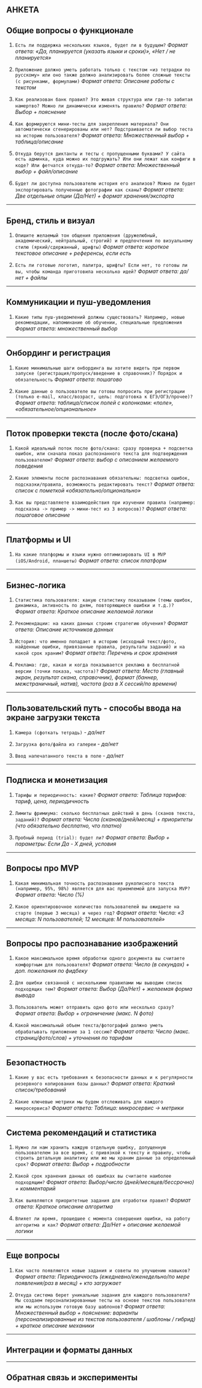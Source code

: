 АНКЕТА
---
## Общие вопросы о функционале

1. `Есть ли поддержка нескольких языков, будет ли в будущем?`
	*Формат ответа: «Да, планируется (указать языки и сроки)», «Нет / не планируется»*

2. `Приложение должно уметь работать только с текстом «из тетрадки по русскому» или оно также должно анализировать более сложные тексты (с рисунками, формулами)`
	*Формат ответа: Описание работы с текстом*

3. `Как реализован банк правил? Это живая структура или где-то забитая намертво? Можно ли динамически изменять правило?`
	*Формат ответа: Выбор + пояснение*

4. `Как формируются мини-тесты для закрепления материала? Они автоматически сгенерированы или нет? Подстраивается ли выбор теста на историю пользователя?`
	*Формат ответа: Множественный выбор + таблица/описание*

5. `Откуда берутся диктанты и тесты с пропущенными буквами? У сайта есть админка, куда можно их подгружать? Или они лежат как конфиги в коде? Или фетчатся откуда-то?`
	*Формат ответа: Множественный выбор + файл/описание*

6. `Будет ли доступна пользователю история его анализов? Можно ли будет экспортировать полученные фотографии как сканы?`
	 *Формат ответа: Две отдельные опции (Да/Нет) + формат хранения/экспорта*
---
## Бренд, стиль и визуал

1. `Опишите желаемый тон общения приложения (дружелюбный, академический, нейтральный, строгий) и предпочтения по визуальному стилю (яркий/сдержанный, шрифты)`
    *Формат ответа: короткое текстовое описание + референсы, если есть*

2. `Есть ли готовые логотип, палитра, шрифты? Если нет, то готовы ли вы, чтобы команда приготовила несколько идей?` 
    *Формат ответа: да/нет + файлы*
---
## Коммуникации и пуш-уведомления

1. `Какие типы пуш-уведомлений должны существовать? Например, новые рекомендации, напоминание об обучении, специальные предложения`
	*Формат ответа: множественный выбор*
---
## Онбординг и регистрация

1. `Какие минимальные шаги онбординга вы хотите видеть при первом запуске (регистрация/пропуск/введение в справочник)? Порядок и обязательность`
    *Формат ответа: пошагово*

2. `Какие данные о пользователе вы готовы попросить при регистрации (только e-mail, класс/возраст, цель: подготовка к ЕГЭ/ОГЭ/прочее)?`
	*Формат ответа: таблица/список полей с колонками: «поле», «обязательное/опциональное»*
---
## Поток проверки текста (после фото/скана)

1. `Какой идеальный поток после фото/скана: сразу проверка + подсветка ошибок, или сначала показ распознанного текста для подтверждения пользователем?`
    *Формат ответа: выбор с описанием желаемого поведения*

2. `Какие элементы после распознавания обязательны: подсветка ошибок, подсказки/правила, возможность редактировать текст?` 
    *Формат ответа: список с пометкой «обязательно/опционально»*

3. `Как вы представляете взаимодействия при изучении правила (например: подсказка -> пример -> мини-тест из 3 вопросов)?`
	*Формат ответа: пошаговое описание*
---
## Платформы и UI

1. `На какие платформы и языки нужно оптимизировать UI в MVP (iOS/Android, планшеты)` 
    *Формат ответа: список платформ*
---
## Бизнес-логика

1. `Статистика пользователя: какую статистику показываем (темы ошибок, динамика, активность по дням, повторяющиеся ошибки и т.д.)?`
	*Формат ответа: Краткое описание желаемой логики*

2. `Рекомендации: на каких данных строим стратегию обучения?`
	*Формат ответа: Описание источников данных*

3. `История: что именно попадает в историю (исходный текст/фото, найденные ошибки, привязанные правила, результаты заданий) и на какой срок храним?`
	*Формат ответа: Перечень и срок хранения*

4. `Реклама: где, какая и когда показывается реклама в бесплатной версии (точки показа, частота)?`
	 *Формат ответа: Место (главный экран, результат скана, справочник), формат (баннер, межстраничный, натив), частота (раз в X сессий/по времени)*
---
## Пользовательский путь - способы ввода на экране загрузки текста

1. `Камера (сфоткать тетрадь)` - *да/нет*

2. `Загрузка фото/файла из галереи` - *да/нет*

3. `Ввод напечатанного текста в поле` - *да/нет*
---
## Подписка и монетизация

1. `Тарифы и периодичность: какие?`
	*Формат ответа: Таблица тарифов: тариф, цена, периодичность*

2. `Лимиты фримиума: сколько бесплатных действий в день (сканов текста, заданий)?`
	*Формат ответа: Числа (сканов/дней/месяц) + приоритеты (что обязательно бесплатно, что платно)*

3. `Пробный период (trial): будет ли?`
	*Формат ответа: Выбор + параметры: Если Да - X дней, условия* 
---
## Вопросы про MVP

1. `Какая минимальная точность распознавания рукописного текста (например, 95%, 98%) является для вас приемлемой для запуска MVP?`
	*Формат ответа: Число (%)*

2. `Какое ориентировочное количество пользователей вы ожидаете на старте (первые 3 месяца) и через год?`
	*Формат ответа: Числа: «3 месяца: N пользователей; 12 месяцев: M пользователей»*
---
## Вопросы про распознавание изображений

1. `Какое максимальное время обработки одного документа вы считаете комфортным для пользователя?`
	*Формат ответа: Число (в секундах) + доп. пожелания по фидбеку* 

2. `Для ошибки связанной с несколькими правилами мы выводим список подходящих тем?`
	*Формат ответа: Выбор (Да/Нет) + желаемая форма вывода*

3. `Пользователь может отправить одно фото или несколько сразу?`
	*Формат ответа: Выбор + ограничение (макс. N фото)*

4. `Какой максимальный объем текста/фотографий должно уметь обрабатывать приложение за 1 сессию?`
	*Формат ответа: Число (макс. страниц/фото/слов) + уточнения по тарифам*
---
## Безопастность

1. `Какие у вас есть требования к безопасности данных и к регулярности резервного копирования базы данных?`
	*Формат ответа: Краткий список/требований* 

2. `Какие ключевые метрики мы будем отслеживать для каждого микросервиса?`
	*Формат ответа: Таблица: микросервис -> метрики*
---
## Система рекомендаций и статистика

1. `Нужно ли нам хранить каждую отдельную ошибку, допущенную пользователем за все время, с привязкой к тексту и правилу, чтобы строить детальную аналитику или же мы храним данные за определенный срок?`
	*Формат ответа: Выбор + подробности*

2. `Какой срок хранения данных об ошибках вы считаете наиболее подходящим?`
	*Формат ответа: Выбор/число (дней/месяцев/бессрочно) + комментарий*

3. `Как выявляются приоритетные задания для отработки правил?`
	*Формат ответа: Краткое описание алгоритма*

4. `Влияет ли время, прошедшее с момента совершения ошибки, на работу алгоритма и как?`
	*Формат ответа: Да/Нет + описание желаемой логики*
---
## Еще вопросы

1. `Как часто появляются новые задания и советы по улучшению навыков?`
	*Формат ответа: Периодичность (ежедневно/еженедельно/по мере появления/раз в месяц) + кто загружает*

2. `Откуда система берет уникальные задания для каждого пользователя? Мы создаем персонализированные тесты на основе текстов пользователя или мы используем готовую базу шаблонов?`
	*Формат ответа: Множественный выбор + пояснение: варианты (персонализированные из текстов пользователя / шаблоны / гибрид) + краткое описание механики*
---
## Интеграции и форматы данных

---
## Обратная связь и эксперименты
